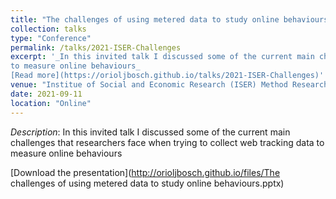 ```yaml
---
title: "The challenges of using metered data to study online behaviours"
collection: talks
type: "Conference"
permalink: /talks/2021-ISER-Challenges
excerpt: '_In this invited talk I discussed some of the current main challenges that researchers face when trying to collect web tracking data
to measure online behaviours_ 
[Read more](https://orioljbosch.github.io/talks/2021-ISER-Challenges)'
venue: "Institue of Social and Economic Research (ISER) Method Research Group seminar series"
date: 2021-09-11
location: "Online"
---
```


_Description_: In this invited talk I discussed some of the current main challenges that researchers face when trying to collect web tracking data
to measure online behaviours

[Download the presentation](http://orioljbosch.github.io/files/The challenges of using metered data to study online behaviours.pptx)
